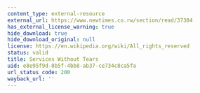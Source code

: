 ```yaml
---
content_type: external-resource
external_url: https://www.newtimes.co.rw/section/read/37384
has_external_license_warning: true
hide_download: true
hide_download_original: null
license: https://en.wikipedia.org/wiki/All_rights_reserved
status: valid
title: Services Without Tears
uid: e8e95f9d-8b5f-4bb8-ab37-ce734c8ca5fa
url_status_code: 200
wayback_url: ''
---
```

